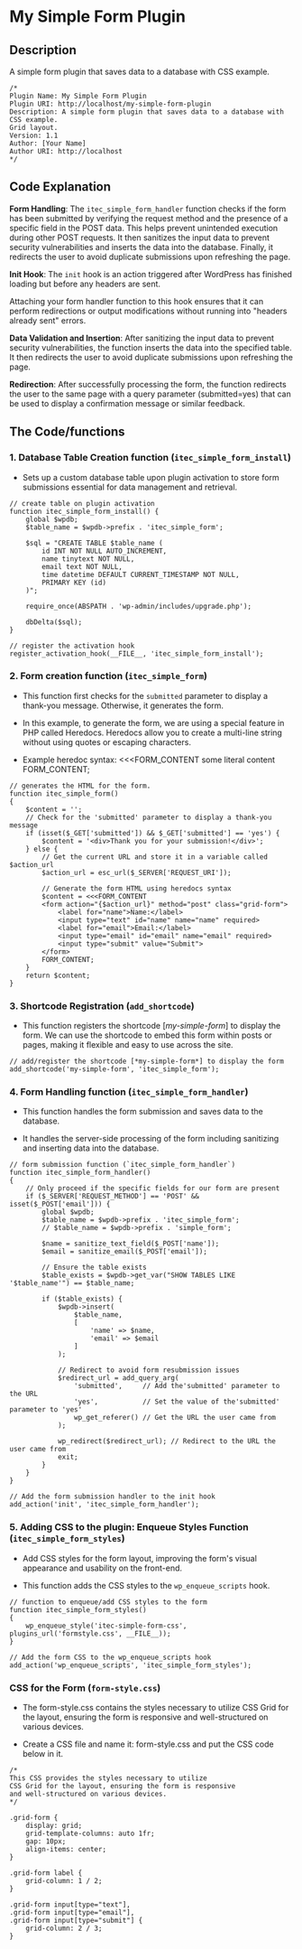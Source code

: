 # My Simple Form Plugin

## Description
A simple form plugin that saves data to a database with CSS example.
```
/*
Plugin Name: My Simple Form Plugin
Plugin URI: http://localhost/my-simple-form-plugin
Description: A simple form plugin that saves data to a database with CSS example.
Grid layout.
Version: 1.1
Author: [Your Name]
Author URI: http://localhost
*/
```

## Code Explanation

**Form Handling**: The `itec_simple_form_handler` function checks if the form has been submitted by verifying the request method and the presence of a specific field in the POST data. This helps prevent unintended execution during other POST requests. It then sanitizes the input data to prevent security vulnerabilities and inserts the data into the database. Finally, it redirects the user to avoid duplicate submissions upon refreshing the page.

**Init Hook**: The `init` hook is an action triggered after WordPress has finished loading but before any headers are sent. 

Attaching your form handler function to this hook ensures that it can perform redirections or output modifications without running into "headers already sent" errors. 

**Data Validation and Insertion**: After sanitizing the input data to prevent security
vulnerabilities, the function inserts the data into the specified table. It then redirects the user to avoid duplicate submissions upon refreshing the page.

**Redirection**: After successfully processing the form, the function redirects the user to the same page with a query parameter (submitted=yes) that can be used to display a confirmation message or similar feedback.

## The Code/functions

### 1. Database Table Creation function (`itec_simple_form_install`)

- Sets up a custom database table upon plugin activation to store form submissions essential for data management and retrieval.

```
// create table on plugin activation
function itec_simple_form_install() {
    global $wpdb;
    $table_name = $wpdb->prefix . 'itec_simple_form';

    $sql = "CREATE TABLE $table_name (
        id INT NOT NULL AUTO_INCREMENT,
        name tinytext NOT NULL,
        email text NOT NULL,
        time datetime DEFAULT CURRENT_TIMESTAMP NOT NULL,
        PRIMARY KEY (id)
    )";

    require_once(ABSPATH . 'wp-admin/includes/upgrade.php');

    dbDelta($sql);
}

// register the activation hook
register_activation_hook(__FILE__, 'itec_simple_form_install');

```

### 2. Form creation function (`itec_simple_form`)

- This function first checks for the `submitted` parameter to display a thank-you message. Otherwise, it generates the form.

- In this example, to generate the form, we are using a special feature in PHP called Heredocs. Heredocs allow you to create a multi-line string without using quotes or escaping characters.

- Example heredoc syntax: <<<FORM_CONTENT some literal content FORM_CONTENT;

```
// generates the HTML for the form.
function itec_simple_form()
{
    $content = '';
    // Check for the 'submitted' parameter to display a thank-you message
    if (isset($_GET['submitted']) && $_GET['submitted'] == 'yes') {
        $content = '<div>Thank you for your submission!</div>';
    } else {
        // Get the current URL and store it in a variable called $action_url
        $action_url = esc_url($_SERVER['REQUEST_URI']);

        // Generate the form HTML using heredocs syntax
        $content = <<<FORM_CONTENT
        <form action="{$action_url}" method="post" class="grid-form">
            <label for="name">Name:</label>
            <input type="text" id="name" name="name" required>
            <label for="email">Email:</label>
            <input type="email" id="email" name="email" required>
            <input type="submit" value="Submit">
        </form>
        FORM_CONTENT;
    }
    return $content;
}
```

### 3. Shortcode Registration (`add_shortcode`)

- This function registers the shortcode [*my-simple-form*] to display the form.
  We can use the shortcode to embed this form within posts or pages, making it flexible and easy to use across the site.

```
// add/register the shortcode [*my-simple-form*] to display the form
add_shortcode('my-simple-form', 'itec_simple_form');
```

### 4. Form Handling function (`itec_simple_form_handler`)

- This function handles the form submission and saves data to the database.

- It handles the server-side processing of the form including sanitizing and inserting data into the database.

```
// form submission function (`itec_simple_form_handler`)
function itec_simple_form_handler()
{
    // Only proceed if the specific fields for our form are present
    if ($_SERVER['REQUEST_METHOD'] == 'POST' && isset($_POST['email'])) {
        global $wpdb;
        $table_name = $wpdb->prefix . 'itec_simple_form';
        // $table_name = $wpdb->prefix . 'simple_form';

        $name = sanitize_text_field($_POST['name']);
        $email = sanitize_email($_POST['email']);

        // Ensure the table exists
        $table_exists = $wpdb->get_var("SHOW TABLES LIKE '$table_name'") == $table_name;

        if ($table_exists) {
            $wpdb->insert(
                $table_name,
                [
                    'name' => $name,
                    'email' => $email
                ]
            );

            // Redirect to avoid form resubmission issues
            $redirect_url = add_query_arg(
                'submitted',     // Add the'submitted' parameter to the URL
                'yes',           // Set the value of the'submitted' parameter to 'yes'
                wp_get_referer() // Get the URL the user came from
            );

            wp_redirect($redirect_url); // Redirect to the URL the user came from
            exit;
        }
    }
}

// Add the form submission handler to the init hook
add_action('init', 'itec_simple_form_handler');
```

### 5. Adding CSS to the plugin: Enqueue Styles Function (`itec_simple_form_styles`)

- Add CSS styles for the form layout, improving the form's visual appearance and usability on the front-end.

- This function adds the CSS styles to the `wp_enqueue_scripts` hook.

```
// function to enqueue/add CSS styles to the form
function itec_simple_form_styles()
{
    wp_enqueue_style('itec-simple-form-css', plugins_url('formstyle.css', __FILE__));
}

// Add the form CSS to the wp_enqueue_scripts hook
add_action('wp_enqueue_scripts', 'itec_simple_form_styles');
```

### CSS for the Form (`form-style.css`)

- The form-style.css contains the styles necessary to utilize CSS Grid for the layout, ensuring the form is responsive and well-structured on various devices.

- Create a CSS file and name it: form-style.css and put the CSS code below in it.

```
/*
This CSS provides the styles necessary to utilize
CSS Grid for the layout, ensuring the form is responsive
and well-structured on various devices.
*/

.grid-form {
    display: grid;
    grid-template-columns: auto 1fr;
    gap: 10px;
    align-items: center;
}

.grid-form label {
    grid-column: 1 / 2;
}

.grid-form input[type="text"],
.grid-form input[type="email"],
.grid-form input[type="submit"] {
    grid-column: 2 / 3;
}
```
